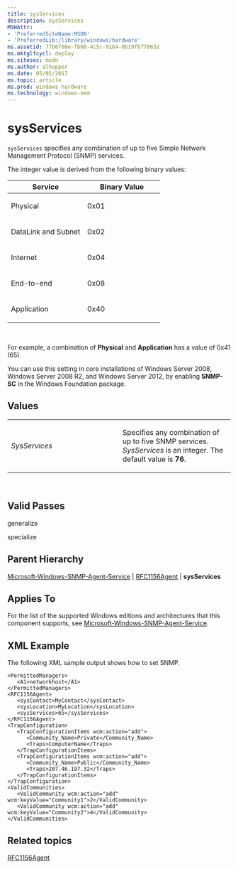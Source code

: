 ```yaml
---
title: sysServices
description: sysServices
MSHAttr:
- 'PreferredSiteName:MSDN'
- 'PreferredLib:/library/windows/hardware'
ms.assetid: 77b6f60e-fb08-4c5c-9164-0b19fbf78632
ms.mktglfcycl: deploy
ms.sitesec: msdn
ms.author: alhopper
ms.date: 05/02/2017
ms.topic: article
ms.prod: windows-hardware
ms.technology: windows-oem
---
```


# sysServices


`sysServices` specifies any combination of up to five Simple Network Management Protocol (SNMP) services.

The integer value is derived from the following binary values:

<table>
<colgroup>
<col width="50%" />
<col width="50%" />
</colgroup>
<thead>
<tr class="header">
<th>Service</th>
<th>Binary Value</th>
</tr>
</thead>
<tbody>
<tr class="odd">
<td><p>Physical</p></td>
<td><p>0x01</p></td>
</tr>
<tr class="even">
<td><p>DataLink and Subnet</p></td>
<td><p>0x02</p></td>
</tr>
<tr class="odd">
<td><p>Internet</p></td>
<td><p>0x04</p></td>
</tr>
<tr class="even">
<td><p>End-to-end</p></td>
<td><p>0x08</p></td>
</tr>
<tr class="odd">
<td><p>Application</p></td>
<td><p>0x40</p></td>
</tr>
</tbody>
</table>

 

For example, a combination of **Physical** and **Application** has a value of 0x41 (65).

You can use this setting in core installations of Windows Server 2008, Windows Server 2008 R2, and Windows Server 2012, by enabling **SNMP-SC** in the Windows Foundation package.

## Values


<table>
<colgroup>
<col width="50%" />
<col width="50%" />
</colgroup>
<tbody>
<tr class="odd">
<td><p><em>SysServices</em></p></td>
<td><p>Specifies any combination of up to five SNMP services. <em>SysServices</em> is an integer. The default value is <strong>76</strong>.</p></td>
</tr>
</tbody>
</table>

 

## Valid Passes


generalize

specialize

## Parent Hierarchy


[Microsoft-Windows-SNMP-Agent-Service](microsoft-windows-snmp-agent-service.md) | [RFC1156Agent](microsoft-windows-snmp-agent-service-rfc1156agent.md) | **sysServices**

## Applies To


For the list of the supported Windows editions and architectures that this component supports, see [Microsoft-Windows-SNMP-Agent-Service](microsoft-windows-snmp-agent-service.md).

## XML Example


The following XML sample output shows how to set SNMP.

``` syntax
<PermittedManagers>
   <A1>networkhost</A1>
</PermittedManagers>
<RFC1156Agent>
   <sysContact>MyContact</sysContact>
   <sysLocation>MyLocation</sysLocation>
   <sysServices>65</sysServices>
</RFC1156Agent>
<TrapConfiguration>
   <TrapConfigurationItems wcm:action="add">
      <Community_Name>Private</Community_Name>
      <Traps>ComputerName</Traps>
   </TrapConfigurationItems>
   <TrapConfigurationItems wcm:action="add">
      <Community_Name>Public</Community_Name>
      <Traps>207.46.197.32</Traps>
   </TrapConfigurationItems>
</TrapConfiguration>
<ValidCommunities>
   <ValidCommunity wcm:action="add" wcm:keyValue="Community1">2</ValidCommunity>
   <ValidCommunity wcm:action="add" wcm:keyValue="Community2">4</ValidCommunity>
</ValidCommunities>
```

## Related topics


[RFC1156Agent](microsoft-windows-snmp-agent-service-rfc1156agent.md)

 

 







